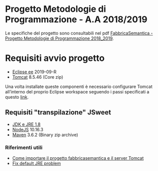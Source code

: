 # Progetto Metodologie di Programmazione - A.A 2018/2019
Le specifiche del progetto sono consultabili nel pdf [FabbricaSemantica - Progetto Metodologie di Programmazione 2018_2019](./FabbricaSemantica-Progetto_Metodologie_di_Programmazione_2018_2019.pdf).

# Requisiti avvio progetto

- [Eclipse ee](https://www.eclipse.org/downloads/packages/) 2019-09-R
- [Tomcat](https://tomcat.apache.org/download-80.cgi) 8.5.46 (Core zip)

Una volta installate queste componenti è necessario configurare Tomcat all’interno del proprio Eclipse workspace seguendo i passi specificati a questo [link](https://help.eclipse.org/neon/index.jsp?topic=%2Forg.eclipse.stardust.docs.wst%2Fhtml%2Fwst-integration%2Fconfiguration.html).

## Requisiti "transpilazione" JSweet

- [JDK e JRE 1.8](https://1drv.ms/u/s!AuophiC0Yx5egowvCr85AZ2HDhcsvQ?e=2hhap8)
- [NodeJS](https://nodejs.org/it/) 10.16.3
- [Maven](https://maven.apache.org/download.cgi) 3.6.2 (Binary zip archive)

### Riferimenti utili

- [Come importare il progetto fabbricasemantica e il server Tomcat](https://stackoverflow.com/questions/23468653/how-to-import-java-project-into-eclipse-to-run-on-tomcat-server)
- [Fix default JRE problem](https://sites.miis.edu/dreadkingrathalos/2017/06/05/unbound-classpath-container-jre-system-library-resolved/)


